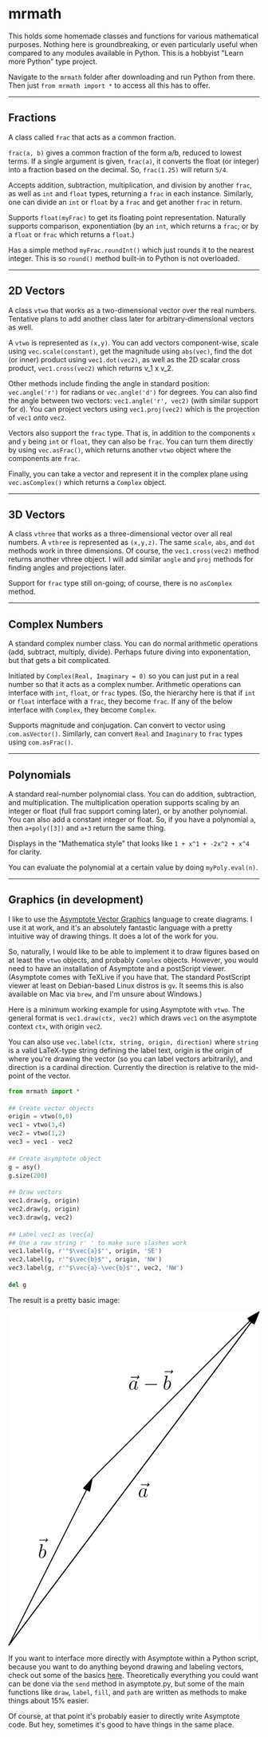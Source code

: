 # mrmath

This holds some homemade classes and functions for various mathematical purposes. Nothing here is groundbreaking, or even particularly useful when compared to any modules available in Python. This is a hobbyist "Learn more Python" type project.

Navigate to the `mrmath` folder after downloading and run Python from there. Then just
``from mrmath import *``
to access all this has to offer.

---

## Fractions

A class called `frac` that acts as a common fraction.

`frac(a, b)` gives a common fraction of the form a/b, reduced to lowest terms.
If a single argument is given, `frac(a)`, it converts the float (or integer) into a fraction based on the decimal. So, `frac(1.25)` will return `5/4`.

Accepts addition, subtraction, multiplication, and division by another `frac`, as well as `int` and `float` types, returning a `frac` in each instance. Similarly, one can divide an `int` or `float` by a `frac` and get another `frac` in return.

Supports `float(myFrac)` to get its floating point representation. Naturally supports comparison, exponentiation (by an `int`, which returns a `frac`; or by a `float` or `frac` which returns a `float`.)

Has a simple method `myFrac.roundInt()` which just rounds it to the nearest integer. This is so `round()` method built-in to Python is not overloaded.

---

## 2D Vectors

A class `vtwo` that works as a two-dimensional vector over the real numbers. Tentative plans to add another class later for arbitrary-dimensional vectors as well.

A `vtwo` is represented as `(x,y)`. You can add vectors component-wise, scale using `vec.scale(constant)`, get the magnitude using `abs(vec)`, find the dot (or inner) product using `vec1.dot(vec2)`, as well as the 2D scalar cross product, `vec1.cross(vec2)` which returns v_1 x v_2.

Other methods include finding the angle in standard position: `vec.angle('r')` for radians or `vec.angle('d')` for degrees. You can also find the angle between two vectors: `vec1.angle('r', vec2)` (with similar support for `d`). You can project vectors using `vec1.proj(vec2)` which is the projection of `vec1` *onto* `vec2`.

Vectors also support the `frac` type. That is, in addition to the components `x` and `y` being `int` or `float`, they can also be `frac`. You can turn them directly by using `vec.asFrac()`, which returns another `vtwo` object where the components are `frac`.

Finally, you can take a vector and represent it in the complex plane using `vec.asComplex()` which returns a `Complex` object.

---

## 3D Vectors

A class `vthree` that works as a three-dimensional vector over all real numbers. A `vthree` is represented as `(x,y,z)`. The same `scale`, `abs`, and `dot` methods work in three dimensions. Of course, the `vec1.cross(vec2)` method returns another vthree object. I will add similar `angle` and `proj` methods for finding angles and projections later.

Support for `frac` type still on-going; of course, there is no `asComplex` method.

---

## Complex Numbers

A standard complex number class. You can do normal arithmetic operations (add, subtract, multiply, divide). Perhaps future diving into exponentation, but that gets a bit complicated.

Initiated by `Complex(Real, Imaginary = 0)` so you can just put in a real number so that it acts as a complex number. Arithmetic operations can interface with `int`, `float`, or `frac` types. (So, the hierarchy here is that if `int` or `float` interface with a `frac`, they become `frac`. If any of the below interface with `Complex`, they become `Complex`.

Supports magnitude and conjugation. Can convert to vector using `com.asVector()`. Similarly, can convert `Real` and `Imaginary` to `frac` types using `com.asFrac()`.

---

## Polynomials

A standard real-number polynomial class. You can do addition, subtraction, and multiplication. The multiplication operation supports scaling by an integer or float (full frac support coming later), or by another polynomial. You can also add a constant integer or float. So, if you have a polynomial `a`, then `a+poly([3])` and `a+3` return the same thing. 

Displays in the "Mathematica style" that looks like `1 + x^1 + -2x^2 + x^4` for clarity.

You can evaluate the polynomial at a certain value by doing `myPoly.eval(n)`.

---

## Graphics (in development)

I like to use the [Asymptote Vector Graphics](http://asymptote.sourceforge.net) language to create diagrams. I use it at work, and it's an absolutely fantastic language with a pretty intuitive way of drawing things. It does a lot of the work for you.

So, naturally, I would like to be able to implement it to draw figures based on at least the `vtwo` objects, and probably `Complex` objects. However, you would need to have an installation of Asymptote and a postScript viewer. (Asymptote comes with TeXLive if you have that. The standard PostScript viewer at least on Debian-based Linux distros is `gv`. It seems this is also available on Mac via `brew`, and I'm unsure about Windows.)

Here is a minimum working example for using Asymptote with `vtwo`. The general format is `vec1.draw(ctx, vec2)` which draws `vec1` on the asymptote context `ctx`, with origin `vec2`.

You can also use `vec.label(ctx, string, origin, direction)` where `string` is a valid LaTeX-type string defining the label text, origin is the origin of where you're drawing the vector (so you can label vectors arbitrarily), and direction is a cardinal direction. Currently the direction is relative to the mid-point of the vector.

```python
from mrmath import *

## Create vector objects
origin = vtwo(0,0)
vec1 = vtwo(3,4)
vec2 = vtwo(1,2)
vec3 = vec1 - vec2

## Create asymptote object
g = asy()
g.size(200)

## Draw vectors
vec1.draw(g, origin)
vec2.draw(g, origin)
vec3.draw(g, vec2)

## Label vec1 as \vec{a}
## Use a raw string r' ' to make sure slashes work
vec1.label(g, r'"$\vec{a}$"', origin, 'SE')
vec2.label(g, r'"$\vec{b}$"', origin, 'NW')
vec3.label(g, r'"$\vec{a}-\vec{b}$"', vec2, 'NW')

del g
```
The result is a pretty basic image: 

![alt text](https://github.com/rich1126/mrmath/blob/master/newVecAdd.png "Vector Addition")

If you want to interface more directly with Asymptote within a Python script, because you want to do anything beyond drawing and labeling vectors, check out some of the basics [here](https://artofproblemsolving.com/wiki/index.php/Asymptote_(Vector_Graphics_Language)). Theoretically everything you could want can be done via the `send` method in asymptote.py, but some of the main functions like `draw`, `label`, `fill`, and `path` are written as methods to make things about 15% easier.

Of course, at that point it's probably easier to directly write Asymptote code. But hey, sometimes it's good to have things in the same place.
